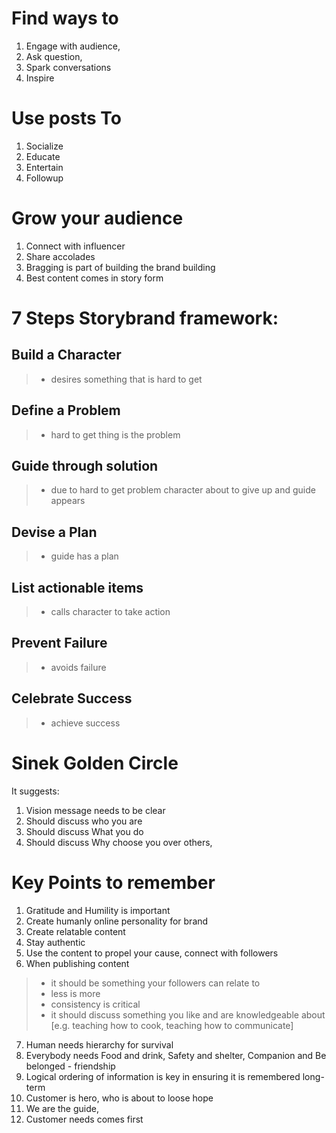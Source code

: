 # Find ways to

1. Engage with audience,  
2. Ask question,  
3. Spark conversations 
4. Inspire


# Use posts To 

1. Socialize 
2. Educate 
3. Entertain  
4. Followup 
 

# Grow your audience

1. Connect with influencer 
2. Share accolades 
3. Bragging is part of building the brand building 
4. Best content comes in story form 


# 7 Steps Storybrand framework: 

## Build a Character 
> - desires something  that is hard to get 

## Define a Problem 
> - hard to get thing is the problem 

## Guide through solution 
> - due to hard to get problem character about to give up and guide appears 

## Devise a Plan 
> - guide has a plan  

## List actionable items
> - calls character to take action 

## Prevent Failure 
> - avoids failure 

## Celebrate Success 
> - achieve success 


# Sinek Golden Circle 
It suggests:
1. Vision message needs to be clear
2. Should discuss who you are  
3. Should discuss What you do 
4. Should discuss Why choose you over others, 


# Key Points to remember
1. Gratitude and Humility is important 
2. Create humanly online personality for brand 
3. Create relatable content 
4. Stay authentic 
5. Use the content to propel your cause, connect with followers
6. When publishing content 
> - it should be something your followers can relate to
> - less is more
> - consistency is critical
> - it should discuss something you like and are knowledgeable about [e.g. teaching how to cook, teaching how to communicate]

7. Human needs hierarchy for survival  
8. Everybody needs Food and drink, Safety and shelter, Companion and Be belonged - friendship 
9. Logical ordering of information is key in ensuring it is remembered long-term
10. Customer is hero, who is about to loose hope 
11. We are the guide,  
12. Customer needs comes first 